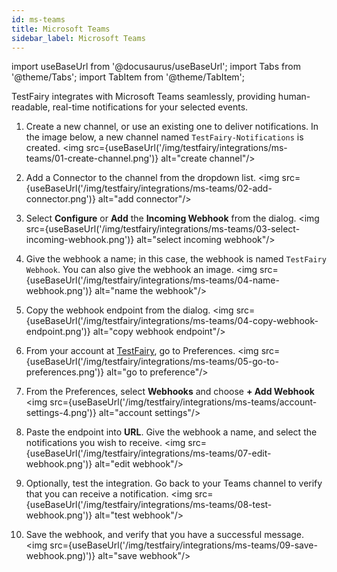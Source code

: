 ```yaml
---
id: ms-teams
title: Microsoft Teams
sidebar_label: Microsoft Teams
---
```


import useBaseUrl from '@docusaurus/useBaseUrl';
import Tabs from '@theme/Tabs';
import TabItem from '@theme/TabItem';

TestFairy integrates with Microsoft Teams seamlessly, providing human-readable, real-time notifications for your selected events.

1. Create a new channel, or use an existing one to deliver notifications. In the image below, a new channel named `TestFairy-Notifications` is created.
   <img src={useBaseUrl('/img/testfairy/integrations/ms-teams/01-create-channel.png')} alt="create channel"/>

1. Add a Connector to the channel from the dropdown list.
   <img src={useBaseUrl('/img/testfairy/integrations/ms-teams/02-add-connector.png')} alt="add connector"/>

1. Select **Configure** or **Add** the **Incoming Webhook** from the dialog.
   <img src={useBaseUrl('/img/testfairy/integrations/ms-teams/03-select-incoming-webhook.png')} alt="select incoming webhook"/>

1. Give the webhook a name; in this case, the webhook is named `TestFairy Webhook`. You can also give the webhook an image.
   <img src={useBaseUrl('/img/testfairy/integrations/ms-teams/04-name-webhook.png')} alt="name the webhook"/>

1. Copy the webhook endpoint from the dialog.
   <img src={useBaseUrl('/img/testfairy/integrations/ms-teams/04-copy-webhook-endpoint.png')} alt="copy webhook endpoint"/>

1. From your account at [TestFairy](http://app.testfairy.com), go to Preferences.
   <img src={useBaseUrl('/img/testfairy/integrations/ms-teams/05-go-to-preferences.png')} alt="go to preference"/>

1. From the Preferences, select **Webhooks** and choose **+ Add Webhook**
   <img src={useBaseUrl('/img/testfairy/integrations/ms-teams/account-settings-4.png')} alt="account settings"/>

1. Paste the endpoint into **URL**. Give the webhook a name, and select the notifications you wish to receive.
   <img src={useBaseUrl('/img/testfairy/integrations/ms-teams/07-edit-webhook.png')} alt="edit webhook"/>

1. Optionally, test the integration. Go back to your Teams channel to verify that you can receive a notification.
   <img src={useBaseUrl('/img/testfairy/integrations/ms-teams/08-test-webhook.png')} alt="test webhook"/>

1. Save the webhook, and verify that you have a successful message.
   <img src={useBaseUrl('/img/testfairy/integrations/ms-teams/09-save-webhook.png)')} alt="save webhook"/>
